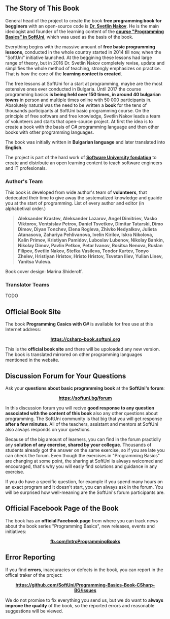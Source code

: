 ## The Story of This Book

General head of the project to create the book **free programming book for begginers** with an open-source code is **[Dr. Svetlin Nakov](http://www.nakov.com)**. He is the main ideologist and founder of the learning content of the **[course "Programming Basics" in SoftUni](https://softuni.bg/courses/programming-basics)**, which was used as the basis of the book. 

Everything begins with the massive amount of **free basic programming lessons**, conducted in the whole country started in 2014 till now, when the "SoftUni" initiative launched. At the beggining these lessons had large range of theory, but in 2016 Dr. Svetlin Nakov completely revise, update and simplifies the whole method of teaching, strongly emphasizes on practice. That is how the core of the **learning contect is created**.

The free lessons at SoftUni for a start at programming, maybe are the most extensive ones ever conducted in Bulgaria. Until 2017 the course programming basics **is being held over 150 times, in around 40 bulgarian towns** in person and multiple times online with 50 000 participants in. Absolutely natural was the need to be written a **book** for the tens of thousands participants at SoftUni basic programming course. On the principle of free software and free knowledge, Svetlin Nakov leads a team of volunteers and starts that open-source project. At first the idea is to create a book with the basis of C# programming language and then other books with other programming languages.

The book was initially written in **Bulgarian language** and later translated into **English**.

The project is part of the hard work of **[Software University fondation](http://softuni.foundation)** to create and distribute an open learning content to teach software engineers and IT profesionals.

### Author's Team

This book is developed from wide author's team of **volunteers**, that dedecated their time to give away the systematized knowledge and guaide you at the start of programming. List of every author and editor (in alphabetival order.)

> **Aleksander Krastev, Aleksander Lazarov, Angel Dimitriev, Vasko Viktorov, Ventsislav Petrov, Daniel Tsvetkov, Dimitar Tatarski, Dimo Dimov, Diyan Tonchev, Elena Rogleva, Zhivko Nedyalkov, Julieta Atanasova, Zahariya Pehlivanova, Ivelin Kirilov, Iskra Nikolova, Kalin Primov, Kristiyan Pamidov, Luboslav Lubenov, Nikolay Bankin, Nikolay Dimov, Pavlin Petkov, Petar Ivanov, Rositsa Nenova, Ruslan Filipov, Svetlin Nakov, Stefka Vasileva, Teodor Kurtev, Tonyo Zhelev, Hristiyan Hristov, Hristo Hristov, Tsvetan Iliev, Yulian Linev, Yanitsa Vuleva.**

Book cover design: Marina Shideroff.

### Translator Teams

TODO

##  Official Book Site

The book **Programming Casics with C#** is available for free use at this Internet address:

<p align="center"><strong><a href="https://csharp-book.softuni.org">https://csharp-book.softuni.org</a></strong></p>

This is the **official book site** and there will be upoloaded any new version. The book is translated mirrored on other programming languages mentioned in the website.

## Discussion Forum for Your Questions

Ask your **questions about basic programming book** at the **SoftUni's forum**:

<p align="center"><strong><a href="https://softuni.bg/forum">https://softuni.bg/forum</a></strong></p>

In this discussion forum you will recive **good response to any question associated with the content of this book** also any other questions about programming. The SoftUni community is that big that you will get response **after a few minutes**. All of the teachers, assistant and mentors at SoftUni also always responds on your questions.

Because of the big amount of learners, you can find in the forum practiclly any **solution of any exercise, shared by your collegue**. Thousands of students already got the answer on the same exercise, so if you are late you can check the forum. Even though the exercises in "Programming Basics" are changing at some point, the sharing at SoftUni is always welcomed and encouraged, that's why you will easly find solutions and guidance in any exercise.

If you do have a specific question, for example if you spend many hours on an exact program and it doesn't start, you can always ask in the forum. You will be surprised how well-meaning are the SoftUni's forum participants are. 

## Official Facebook Page of the Book

The book has an **official Facebook page** from where you can track news about the book series "Programming Basics", new releases, events and initiatives:

<p align="center"><strong><a href="https://facebook.com/IntroProgrammingBooks/">fb.com/IntroProgrammingBooks</a></strong></p>

## Error Reporting

If you find **errors**, inaccuracies or defects in the book, you can report in the offical traker of the project:

<p align="center"><strong><a href="https://github.com/SoftUni/Programming-Basics-Book-CSharp-EN/issues">https://github.com/SoftUni/Programming-Basics-Book-CSharp-BG/issues</a></strong></p>

We do not promise to fix everything you send us, but we do want to **always improve the quality** of the book, so the reported errors and reasonable suggestions will be viewed.
